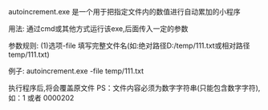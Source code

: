 ﻿autoincrement.exe 是一个用于把指定文件内的数值进行自动累加的小程序

用法: 通过cmd或其他方式运行该exe,后面传入一定的参数

参数规则: 
(1)选项-file 填写完整文件名(如:绝对路径D:/temp/111.txt或相对路径temp/111.txt)

例子: autoincrement.exe -file temp/111.txt

执行程序后,将会覆盖原文件
PS：文件内容必须为数字字符串(只能包含数字字符),如：1 或者 0000202
